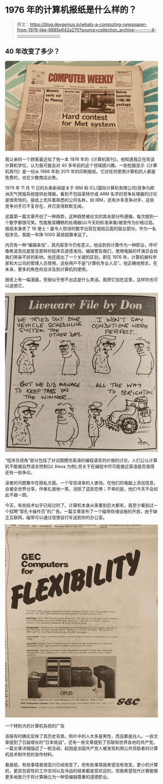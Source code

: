 # 1976 年的计算机报纸是什么样的？

> 原文：<https://blog.devgenius.io/whats-a-computing-newspaper-from-1976-like-6885e642a270?source=collection_archive---------4----------------------->

## 40 年改变了多少？

![](img/ccda713890c11c4f18c55452472909d4.png)

我父亲的一个顾客最近给了他一本 1976 年的《计算机周刊》。他知道我正在攻读计算机学位，认为我可能会对 40 多年前的这个领域感兴趣。一些挖掘显示《计算机周刊》是一份从 1966 年到 2011 年的印刷报纸。它对任何使用计算机的人都是免费的，也在少数商店出售。

1979 年 11 月 11 日的头条新闻是关于 IBM 和 ICL(国际计算机有限公司)竞争为欧洲天气预报系统提供处理器。看到不包括英特尔或 ARM 名字的竞争处理器的讨论是很奇怪的。报纸上充斥着熟悉的公司名称，如 IBM，还有许多竞争对手，这些竞争对手已不复存在，并已变得默默无闻。

这篇第一篇文章开创了一种趋势，这种趋势被论文的其余部分所遵循。每次提到一个数字都很可笑。性能极其糟糕的处理器(以今天的标准来看)被宣传为价格过高。报纸本身卖了 18 便士！最令人惊讶的数字出现在报纸后面的就业部分。作为一名程序员，我能一年挣 5000 英镑就算幸运了。

内页有一种“编辑来信”，其内容至今仍有意义。他谈到将计算作为一种职业，呼吁像希波克拉底誓言那样的程序员道德准则。编辑警告我们，使用电脑的坏演员会给我们带来不好的影响。他还提出了一个关键的区别，即在 1976 年，计算机被科学家和大公司的管理人员使用，这些用户不是“计算机专业人员”。他正确地预言，在未来，更多的角色将会涉及到计算机的使用。

报纸上有一幅漫画，但我似乎想不出这是什么笑话。我把它加在这里，这样你也可以迷惑它。

![](img/8ec5048c501ac82f8160d8cbab779185.png)

“程序员视角”部分包括了对试图模仿英语的编程语言的价值的讨论。人们公认计算机不能被自然语言控制(以 Alexa 为例),但关于在编程中尽可能接近英语是否值得还有一些争论。

读者的问题集中在隐私方面。一个写信进来的人害怕，在他们的电脑上添加信息，会被全世界分享。作者礼貌地一笑，消除了这些恐惧；不幸的是，他们今天不会如此不屑一顾。

今天，有些技术似乎已经过时了。计算机本身从笨重到巨大都有，我至少看到过一个招聘“穿孔卡操作员”的广告。一篇文章宣布了一个磁带存储设施的开放，由于缺乏互联网，磁带可以通过信使自行车送到你的办公室。

![](img/350bcfd1cd73dde19f9bfc37001e3aff.png)

一个特别大的计算机系统的广告

该报有时确实反映了其历史背景。照片中的人大多是男性，而且都是白人。一些文章提到了日益增长的“日本挑战”，还有一些文章提到了苏联和世界各地的共产党。一篇文章详细描述了一桩丑闻，起因是法国共产党人被发现利用公共资助者的计算机技术制作党的宣传材料。

看报纸，有些事情我很高兴已经改变了，但有些事情我希望没有改变。更小的计算机、更具包容性的工作空间以及冷战的结束都是受欢迎的，但我希望现代计算能够更多地致力于将计算确立为一种受编辑尊重的道德职业。